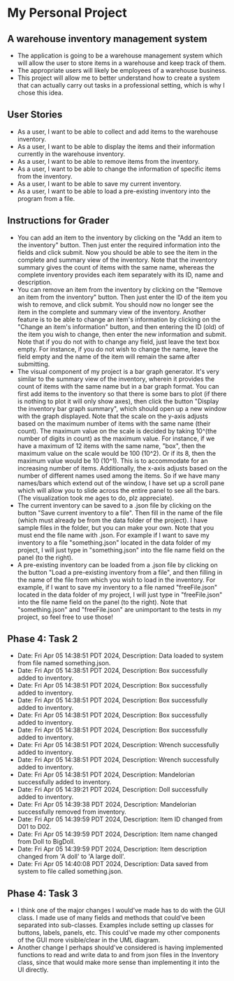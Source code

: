 # My Personal Project

## A warehouse inventory management system

- The application is going to be a warehouse management system which will allow the user to store items in a warehouse
and keep track of them.
- The appropriate users will likely be employees of a warehouse business.
- This project will allow me to better understand how to create a system that can actually carry out tasks in a
professional setting, which is why I chose this idea.
## User Stories
- As a user, I want to be able to collect and add items to the warehouse inventory.
- As a user, I want to be able to display the items and their information currently in the warehouse inventory.
- As a user, I want to be able to remove items from the inventory.
- As a user, I want to be able to change the information of specific items from the inventory.
- As a user, I want to be able to save my current inventory.
- As a user, I want to be able to load a pre-existing inventory into the program from a file.
## Instructions for Grader
- You can add an item to the inventory by clicking on the "Add an item to the inventory" button. Then just  enter the
required information into the fields and click submit. Now you should be able to see the item in the complete and
summary view of the inventory. Note that the inventory summary gives the count of items with the same name, whereas the
complete inventory provides each item separately with its ID, name and description.
- You can remove an item from the inventory by clicking on the "Remove an item from the inventory" button. Then just
enter the ID of the item you wish to remove, and click submit. You should now no longer see the item in the complete and
summary view of the inventory. Another feature is to be able to change an item's
information by clicking on the "Change an item's information" button, and then entering the ID (old) of the item you
wish to change, then enter the new information and submit. Note that if you do not with to change any field, just leave
the text box empty. For instance, if you do not wish to change the name, leave the field empty and the name of the item
will remain the same after submitting.
- The visual component of my project is a bar graph generator. It's very similar to the summary view of the inventory,
wherein it provides the count of items with the same name but in a bar graph format. You can first add items to the
inventory so that there is some bars to plot (if there is nothing to plot it will only show axes), then click the button
"Display the inventory bar graph summary", which should open up a new window with the graph displayed. Note that the
scale on the y-axis adjusts based on the maximum number of items with the same name (their count). The maximum value on
the scale is decided by taking 10^(the number of digits in count) as the maximum value. For instance, if we have a 
maximum of 12 items with the same name, "box", then the maximum value on the scale would be 100 (10^2). Or if its 8,
then the maximum value would be 10 (10^1). This is to accommodate for an increasing number of items. Additionally, the
x-axis adjusts based on the number of different names used among the items. So if we have many names/bars which extend 
out of the window, I have set up a scroll pane which will allow you to slide across the entire panel to see all the 
bars. (The visualization took me ages to do, plz appreciate).
- The current inventory can be saved to a .json file by clicking on the button "Save current inventory to a file". Then
fill in the name of the file (which must already be from the data folder of the project). I have sample files in the 
folder, but you can make your own. Note that you must end the file name with .json. For example if I want to save my
inventory to a file "something.json" located in the data folder of my project, I will just type in "something.json" into
the file name field on the panel (to the right).
- A pre-existing inventory can be loaded from a .json file by clicking on the button "Load a pre-existing inventory
from a file", and then filling in the name of the file from which you wish to load in the inventory. For example, if I
want to save my inventory to a file named "freeFile.json" located in the data folder of my project, I will just type in
"freeFile.json" into the file name field on the panel (to the right). Note that "something.json" and "freeFile.json"
are unimportant to the tests in my project, so feel free to use those!
## Phase 4: Task 2
- Date: Fri Apr 05 14:38:51 PDT 2024, Description: Data loaded to system from file named something.json.
- Date: Fri Apr 05 14:38:51 PDT 2024, Description: Box successfully added to inventory.
- Date: Fri Apr 05 14:38:51 PDT 2024, Description: Box successfully added to inventory.
- Date: Fri Apr 05 14:38:51 PDT 2024, Description: Box successfully added to inventory.
- Date: Fri Apr 05 14:38:51 PDT 2024, Description: Box successfully added to inventory.
- Date: Fri Apr 05 14:38:51 PDT 2024, Description: Box successfully added to inventory.
- Date: Fri Apr 05 14:38:51 PDT 2024, Description: Wrench successfully added to inventory.
- Date: Fri Apr 05 14:38:51 PDT 2024, Description: Wrench successfully added to inventory.
- Date: Fri Apr 05 14:38:51 PDT 2024, Description: Mandelorian successfully added to inventory.
- Date: Fri Apr 05 14:39:21 PDT 2024, Description: Doll successfully added to inventory.
- Date: Fri Apr 05 14:39:38 PDT 2024, Description: Mandelorian successfully removed from inventory.
- Date: Fri Apr 05 14:39:59 PDT 2024, Description: Item ID changed from D01 to D02.
- Date: Fri Apr 05 14:39:59 PDT 2024, Description: Item name changed from Doll to BigDoll.
- Date: Fri Apr 05 14:39:59 PDT 2024, Description: Item description changed from 'A doll' to 'A large doll'.
- Date: Fri Apr 05 14:40:08 PDT 2024, Description: Data saved from system to file called something.json.
## Phase 4: Task 3
- I think one of the major changes I would've made has to do with the GUI class. I made use of many fields
and methods that could've been separated into sub-classes. Examples include setting up classes for buttons, labels,
panels, etc. This could've made my other components of the GUI more visible/clear in the UML diagram.
- Another change I perhaps should've considered is having implemented functions to read and write data to and from json 
files in the Inventory class, since that would make more sense than implementing it into the UI directly.